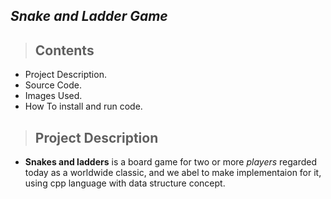 ## *Snake and Ladder Game*
> ## Contents
* Project Description.
* Source Code.
* Images Used.
* How To install and run code.

> ## Project Description
 * **Snakes and ladders** is a board game for two or more _players_ regarded today as a worldwide classic, and we abel to make implementaion for it, using cpp      language with data structure concept. 
